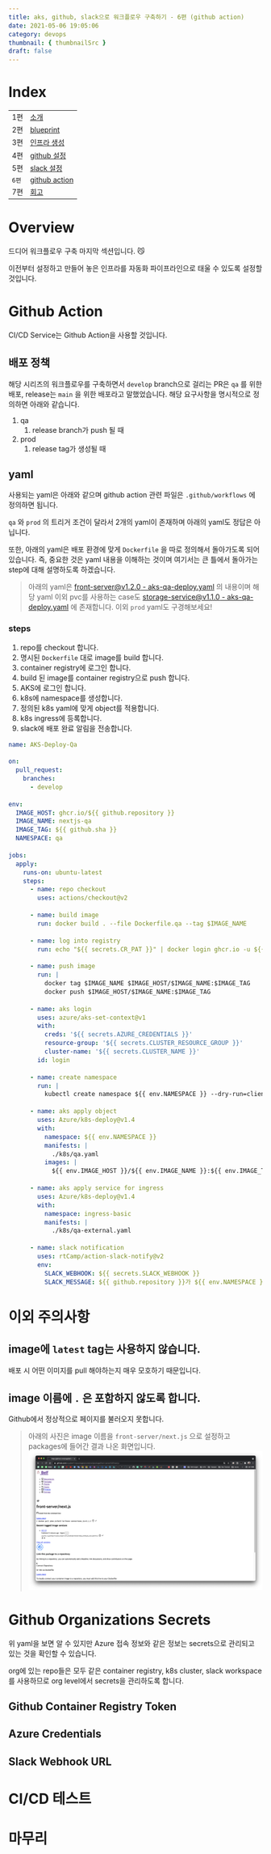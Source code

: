 ```yaml
---
title: aks, github, slack으로 워크플로우 구축하기 - 6편 (github action)
date: 2021-05-06 19:05:06
category: devops
thumbnail: { thumbnailSrc }
draft: false
---
```


# Index

|       |                                                            |
| ----- | ---------------------------------------------------------- |
| 1편   | [소개](/devops/workflows-with-aks-github-slack-1)          |
| 2편   | [blueprint](/devops/workflows-with-aks-github-slack-2)     |
| 3편   | [인프라 생성](/devops/workflows-with-aks-github-slack-3)   |
| 4편   | [github 설정](/devops/workflows-with-aks-github-slack-4)   |
| 5편   | [slack 설정](/devops/workflows-with-aks-github-slack-5)    |
| `6편` | [github action](/devops/workflows-with-aks-github-slack-6) |
| 7편   | [회고](/devops/workflows-with-aks-github-slack-7)          |

# Overview

드디어 워크플로우 구축 마지막 섹션입니다. 😼

이전부터 설정하고 만들어 놓은 인프라를 자동화 파이프라인으로 태울 수 있도록 설정할 것입니다.

# Github Action

CI/CD Service는 Github Action을 사용할 것입니다.

## 배포 정책

해당 시리즈의 워크플로우를 구축하면서 `develop` branch으로 걸리는 PR은 `qa` 를 위한 배포, release는 `main` 을 위한 배포라고 말했었습니다. 해당 요구사항을 명시적으로 정의하면 아래와 같습니다.

1. qa
   1. release branch가 push 될 때
1. prod
   1. release tag가 생성될 때

## yaml

사용되는 yaml은 아래와 같으며 github action 관련 파일은 `.github/workflows` 에 정의하면 됩니다.

`qa` 와 `prod` 의 트리거 조건이 달라서 2개의 yaml이 존재하며 아래의 yaml도 정답은 아닙니다.

또한, 아래의 yaml은 배포 환경에 맞게 `Dockerfile` 을 따로 정의해서 돌아가도록 되어있습니다. 즉, 중요한 것은 yaml 내용을 이해하는 것이며 여기서는 큰 틀에서 돌아가는 step에 대해 설명하도록 하겠습니다.

> 아래의 yaml은 [front-server@v1.2.0 - aks-qa-deploy.yaml](https://github.com/belf-kr/front-server/blob/v1.2.0/.github/workflows/aks-qa-deploy.yaml) 의 내용이며 해당 yaml 이외 pvc를 사용하는 case도 [storage-service@v1.1.0 - aks-qa-deploy.yaml](https://github.com/belf-kr/storage-service/blob/v1.1.0/.github/workflows/aks-qa-deploy.yaml) 에 존재합니다. 이외 `prod` yaml도 구경해보세요!

### steps

1. repo를 checkout 합니다.
1. 명시된 `Dockerfile` 대로 image를 build 합니다.
1. container registry에 로그인 합니다.
1. build 된 image를 container registry으로 push 합니다.
1. AKS에 로그인 합니다.
1. k8s에 namespace를 생성합니다.
1. 정의된 k8s yaml에 맞게 object를 적용합니다.
1. k8s ingress에 등록합니다.
1. slack에 배포 완료 알림을 전송합니다.

```yaml
name: AKS-Deploy-Qa

on:
  pull_request:
    branches:
      - develop

env:
  IMAGE_HOST: ghcr.io/${{ github.repository }}
  IMAGE_NAME: nextjs-qa
  IMAGE_TAG: ${{ github.sha }}
  NAMESPACE: qa

jobs:
  apply:
    runs-on: ubuntu-latest
    steps:
      - name: repo checkout
        uses: actions/checkout@v2

      - name: build image
        run: docker build . --file Dockerfile.qa --tag $IMAGE_NAME

      - name: log into registry
        run: echo "${{ secrets.CR_PAT }}" | docker login ghcr.io -u ${{ github.actor }} --password-stdin

      - name: push image
        run: |
          docker tag $IMAGE_NAME $IMAGE_HOST/$IMAGE_NAME:$IMAGE_TAG
          docker push $IMAGE_HOST/$IMAGE_NAME:$IMAGE_TAG

      - name: aks login
        uses: azure/aks-set-context@v1
        with:
          creds: '${{ secrets.AZURE_CREDENTIALS }}'
          resource-group: '${{ secrets.CLUSTER_RESOURCE_GROUP }}'
          cluster-name: '${{ secrets.CLUSTER_NAME }}'
        id: login

      - name: create namespace
        run: |
          kubectl create namespace ${{ env.NAMESPACE }} --dry-run=client -o json | kubectl apply -f -

      - name: aks apply object
        uses: Azure/k8s-deploy@v1.4
        with:
          namespace: ${{ env.NAMESPACE }}
          manifests: |
            ./k8s/qa.yaml
          images: |
            ${{ env.IMAGE_HOST }}/${{ env.IMAGE_NAME }}:${{ env.IMAGE_TAG }}

      - name: aks apply service for ingress
        uses: Azure/k8s-deploy@v1.4
        with:
          namespace: ingress-basic
          manifests: |
            ./k8s/qa-external.yaml

      - name: slack notification
        uses: rtCamp/action-slack-notify@v2
        env:
          SLACK_WEBHOOK: ${{ secrets.SLACK_WEBHOOK }}
          SLACK_MESSAGE: ${{ github.repository }}가 ${{ env.NAMESPACE }} 환경에 배포되었습니다 🚀
```

# 이외 주의사항

## image에 `latest` tag는 사용하지 않습니다.

배포 시 어떤 이미지를 pull 해야하는지 매우 모호하기 때문입니다.

## image 이름에 `.` 은 포함하지 않도록 합니다.

Github에서 정상적으로 페이지를 불러오지 못합니다.

> 아래의 사진은 image 이름을 `front-server/next.js` 으로 설정하고 packages에 들어간 결과 나온 화면입니다.
> ![](./images/workflows-with-aks-github-slack-6/1-0.png)

# Github Organizations Secrets

위 yaml을 보면 알 수 있지만 Azure 접속 정보와 같은 정보는 secrets으로 관리되고 있는 것을 확인할 수 있습니다.

org에 있는 repo들은 모두 같은 container registry, k8s cluster, slack workspace를 사용하므로 org level에서 secrets을 관리하도록 합니다.

## Github Container Registry Token

## Azure Credentials

## Slack Webhook URL

# CI/CD 테스트

# 마무리
